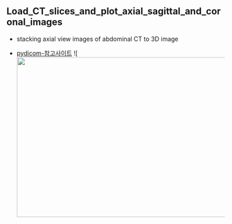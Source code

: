 ## Load_CT_slices_and_plot_axial_sagittal_and_coronal_images
- stacking axial view images of abdominal CT to 3D image

- [pydicom-참고사이트](https://pydicom.github.io/pydicom/stable/auto_examples/image_processing/reslice.html#sphx-glr-auto-examples-image-processing-reslice-py)
![<img src="/uploads/1848994ad25765da30fa8ef3684c67bc/캡처.PNG"  width="700" height="370">
